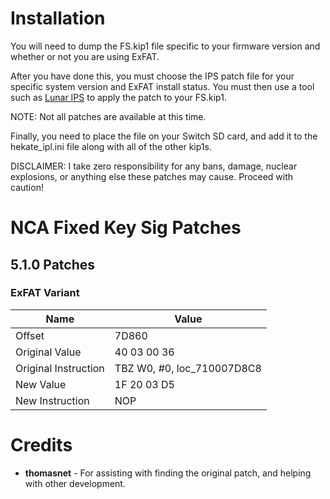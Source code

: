 Installation
============

You will need to dump the FS.kip1 file specific to your firmware version and whether or not you are using ExFAT.

After you have done this, you must choose the IPS patch file for your specific system version and ExFAT install status. You must then use a tool such as [Lunar IPS](https://www.romhacking.net/utilities/240/) to apply the patch to your FS.kip1.

NOTE: Not all patches are available at this time.

Finally, you need to place the file on your Switch SD card, and add it to the hekate_ipl.ini file along with all of the other kip1s.

DISCLAIMER: I take zero responsibility for any bans, damage, nuclear explosions, or anything else these patches may cause. Proceed with caution!

NCA Fixed Key Sig Patches
=========================

## 5.1.0 Patches

### ExFAT Variant
| Name | Value |
| - | - |
| Offset | 7D860 |
| Original Value | 40 03 00 36 |
| Original Instruction | TBZ W0, #0, loc_710007D8C8 |
| New Value | 1F 20 03 D5 |
| New Instruction | NOP |

Credits
=======
* **thomasnet** - For assisting with finding the original patch, and helping with other development.